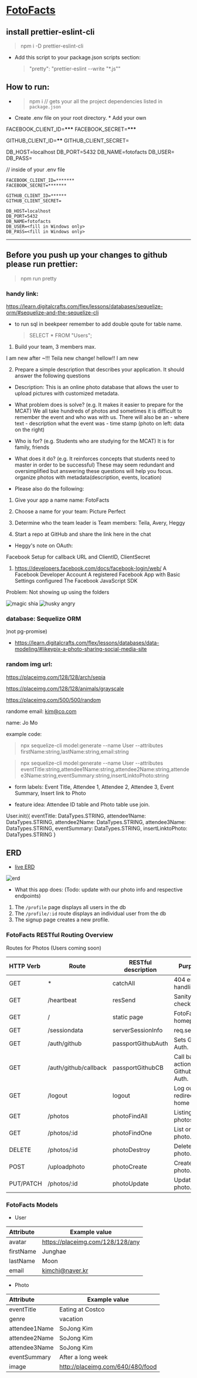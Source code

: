 # [FotoFacts](https://github.com/heggy231/FotoFacts)

## install prettier-eslint-cli

> npm i -D prettier-eslint-cli

- Add this script to your package.json scripts section:
  > "pretty": "prettier-eslint --write \"\*.js\""

## How to run:

- > npm i // gets your all the project dependencies listed in `package.json`
- Create .env file on your root directory. \* Add your own

FACEBOOK_CLIENT_ID=**\*\*\***
FACEBOOK_SECRET=**\*\*\***

GITHUB_CLIENT_ID=**\*\***
GITHUB_CLIENT_SECRET=

DB_HOST=localhost
DB_PORT=5432
DB_NAME=fotofacts
DB_USER=<fill in Windows only>
DB_PASS=<fill in Windows only>

// inside of your .env file

```
FACEBOOK_CLIENT_ID=*******
FACEBOOK_SECRET=*******

GITHUB_CLIENT_ID=******
GITHUB_CLIENT_SECRET=

DB_HOST=localhost
DB_PORT=5432
DB_NAME=fotofacts
DB_USER=<fill in Windows only>
DB_PASS=<fill in Windows only>
```

<hr>

## Before you push up your changes to github please run prettier:

> npm run pretty

### handy link:

https://learn.digitalcrafts.com/flex/lessons/databases/sequelize-orm/#sequelize-and-the-sequelize-cli

- to run sql in beekpeer remember to add double qoute for table name.
  > SELECT \* FROM "Users";

1. Build your team, 3 members max.

I am new after ~!!!
Teila new change! hellow!! I am new

2.  Prepare a simple description that describes your application. It should answer the following questions

- Description: This is an online photo database that allows the user to upload pictures with customized metadata.

- What problem does is solve? (e.g. It makes it easier to prepare for the MCAT)
  We all take hundreds of photos and sometimes it is difficult to remember the event and who was with us. There will also be an - where text - description what the event was - time stamp
  (photo on left: data on the right)

- Who is for? (e.g. Students who are studying for the MCAT)
  It is for family, friends

- What does it do? (e.g. It reinforces concepts that students need to master in order to be successful)
  These may seem redundant and oversimplified but answering these questions will help you focus.
  organize photos with metadata(description, events, location)

* Please also do the following:

1. Give your app a name
   name: FotoFacts

2. Choose a name for your team: Picture Perfect

3. Determine who the team leader is
   Team members: Teila, Avery, Heggy

4. Start a repo at GitHub and share the link here in the chat

- Heggy's note on OAuth:

Facebook Setup for callback URL and ClientID, ClientSecret

1. https://developers.facebook.com/docs/facebook-login/web/
   A Facebook Developer Account
   A registered Facebook App with Basic Settings configured
   The Facebook JavaScript SDK

Problem:
Not showing up using the folders

<img src="https://media.tenor.com/images/60ca41c887fc2d1c204ba661677f26e3/tenor.gif" alt="magic shia">

<img src="https://cdn.glitch.com/cb093bfd-142f-45b3-bdb4-52ff49e0a1c2%2Fgrumpy.gif?v=1619841777278" alt="husky angry">

### database: Sequelize ORM

)not pg-promise)

- https://learn.digitalcrafts.com/flex/lessons/databases/data-modeling/#likeypix-a-photo-sharing-social-media-site

### random img url:

https://placeimg.com/128/128/arch/sepia

https://placeimg.com/128/128/animals/grayscale

https://placeimg.com/500/500/random

randome email:
kim@co.com

name: Jo Mo

example code:

> npx sequelize-cli model:generate --name User --attributes firstName:string,lastName:string,email:string

> npx sequelize-cli model:generate --name User --attributes eventTitle:string,attendee1Name:string,attendee2Name:string,attendee3Name:string,eventSummary:string,insertLinktoPhoto:string

- form labels:
  Event Title, Attendee 1, Attendee 2, Attendee 3, Event Summary, Insert link to Photo

- feature idea:
  Attendee ID table and Photo table use join.

User.init({
eventTitle: DataTypes.STRING,
attendee1Name: DataTypes.STRING,
attendee2Name: DataTypes.STRING,
attendee3Name: DataTypes.STRING,
eventSummary: DataTypes.STRING,
insertLinktoPhoto: DataTypes.STRING
}

## ERD

- [live ERD](https://app.diagrams.net/#G1kp7jivxXKaWsECSBpltwKVHOv3m3nlXI)

![erd](./public/images/wireframe.png)

- What this app does: (Todo: update with our photo info and respective endpoints)

1. The `/profile` page displays all users in the db
1. The `/profile/:id` route displays an individual user from the db
1. The signup page creates a new profile.

### FotoFacts RESTful Routing Overview

Routes for Photos (Users coming soon)

| HTTP Verb | Route                 | RESTful description | Purpose                           |
| :-------- | --------------------- | ------------------- | --------------------------------- |
| GET       | \*                    | catchAll            | 404 error handling.               |
| GET       | /heartbeat            | resSend             | Sanity check.                     |
| GET       | /                     | static page         | FotoFacts homepage.               |
| GET       | /sessiondata          | serverSessionInfo   | req.session.                      |
| GET       | /auth/github          | passportGithubAuth  | Sets Github Auth.                 |
| GET       | /auth/github/callback | passportGithubCB    | Call back action for Github Auth. |
| GET       | /logout               | logout              | Log out or redirect to home page. |
| GET       | /photos               | photoFindAll        | Listing all photos.               |
| GET       | /photos/:id           | photoFindOne        | List one photo.                   |
| DELETE    | /photos/:id           | photoDestroy        | Delete one photo.                 |
| POST      | /uploadphoto          | photoCreate         | Create one photo.                 |
| PUT/PATCH | /photos/:id           | photoUpdate         | Update one photo.                 |

### FotoFacts Models

- User

| Attribute | Example value                    |
| :-------- | -------------------------------- |
| avatar    | https://placeimg.com/128/128/any |
| firstName | Junghae                          |
| lastName  | Moon                             |
| email     | kimchi@naver.kr                  |

- Photo

| Attribute     | Example value                    |
| :------------ | -------------------------------- |
| eventTitle    | Eating at Costco                 |
| genre         | vacation                         |
| attendee1Name | SoJong Kim                       |
| attendee2Name | SoJong Kim                       |
| attendee3Name | SoJong Kim                       |
| eventSummary  | After a long week                |
| image         | http://placeimg.com/640/480/food |
